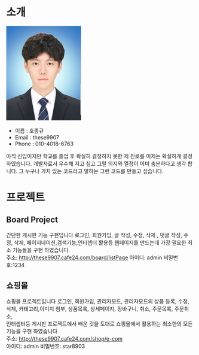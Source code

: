 ﻿# 소개


<img alt="깃헙 프로필 사진" src="https://github.com/these9907/Resume/blob/master/images/me.jpg" width="200">


* 이름 : 호종규
* Email : these9907
* Phone : 010-4018-6763

아직 신입이지만 학교를 졸업 후 확실히 결정하지 못한 제 진로를 이제는 확실하게 결정 하였습니다.
개발자로서 우수해 지고 싶고 그럴 의지와 열정이 이미 충분하다고 생각 합니다.
그 누구나 가치 있는 코드라고 말하는 그런 코드를 만들고 싶습니다.

# 프로젝트

## Board Project
간단한 게시판 기능 구현입니다
로그인, 회원가입, 글 작성, 수정, 삭제 , 댓글 작성, 수정, 삭제,
페이지네이션,검색기능,인터셉터 활용등 웹페이지를 만드는데 가장 필요한 최소 기능들을 구현 하였습니다.<br/>
주소: http://these9907.cafe24.com/board/listPage
아이디: admin 비밀번호:1234

## 쇼핑몰
쇼핑몰 프로젝트입니다
로그인, 회원가입, 관리자모드, 관리자모드의 상품 등록, 수정, 삭제, 카테고리,이미지 첨부, 상품목록, 상세페이지, 장바구니, 취소, 주문목록, 주문취소, <br/>
인터셉터등 게시판 프로젝트에서 배운 것을 토대로 쇼핑몰에서 활용하는 최소한의 모든 기능을 구현 하였습니다<br/>
주소: http://these9907.cafe24.com/shop/e-com<br/>
아이디: admin 비밀번호: star8903

